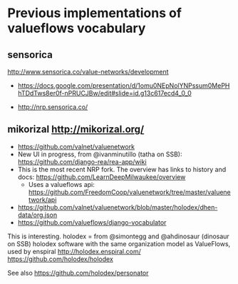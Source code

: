 # Previous implementations of valueflows vocabulary

## sensorica
http://www.sensorica.co/value-networks/development
* https://docs.google.com/presentation/d/1omu0NEpNolYNPssum0MePHhTDdTws8er0f-nPRUCJBw/edit#slide=id.g13c617ecd4_0_0

* http://nrp.sensorica.co/

## mikorizal http://mikorizal.org/
* https://github.com/valnet/valuenetwork
* New UI in progress, from @ivanminutillo (tatha on SSB): https://github.com/django-rea/rea-app/wiki
* This is the most recent NRP fork. The overview has links to history and docs: https://github.com/LearnDeepMilwaukee/overview
    * Uses a valueflows api: https://github.com/FreedomCoop/valuenetwork/tree/master/valuenetwork/api
* https://github.com/valnet/valuenetwork/blob/master/holodex/dhen-data/org.json 
* https://github.com/valueflows/django-vocabulator

This is interesting. 
holodex = from @simontegg and @ahdinosaur (dinosaur on SSB) holodex software with the same organization model as ValueFlows, used by enspiral http://holodex.enspiral.com/ 
https://github.com/holodex/holodex

See also https://github.com/holodex/personator
